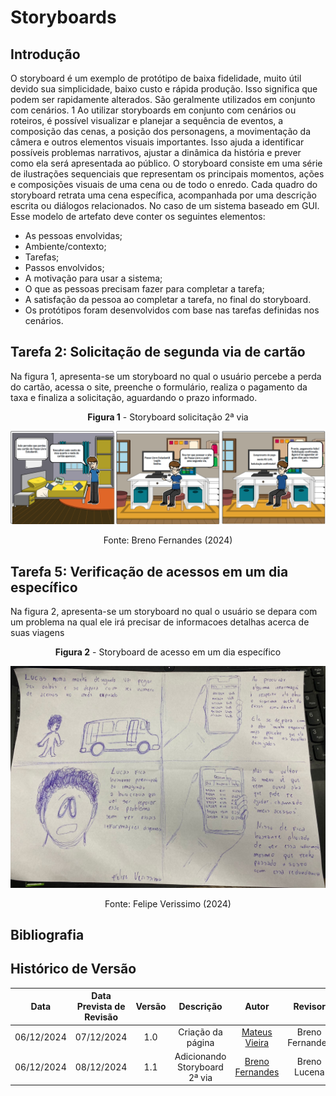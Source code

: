 # Storyboards

## Introdução

O storyboard é um exemplo de protótipo de baixa fidelidade, muito útil devido sua simplicidade, baixo custo e rápida produção. Isso significa que podem ser rapidamente alterados. São geralmente utilizados em conjunto com cenários. 1 Ao utilizar storyboards em conjunto com cenários ou roteiros, é possível visualizar e planejar a sequência de eventos, a composição das cenas, a posição dos personagens, a movimentação da câmera e outros elementos visuais importantes. Isso ajuda a identificar possíveis problemas narrativos, ajustar a dinâmica da história e prever como ela será apresentada ao público. O storyboard consiste em uma série de ilustrações sequenciais que representam os principais momentos, ações e composições visuais de uma cena ou de todo o enredo. Cada quadro do storyboard retrata uma cena específica, acompanhada por uma descrição escrita ou diálogos relacionados. No caso de um sistema baseado em GUI. Esse modelo de artefato deve conter os seguintes elementos:

- As pessoas envolvidas;
- Ambiente/contexto;
- Tarefas;
- Passos envolvidos;
- A motivação para usar a sistema;
- O que as pessoas precisam fazer para completar a tarefa;
- A satisfação da pessoa ao completar a tarefa, no final do storyboard.
- Os protótipos foram desenvolvidos com base nas tarefas definidas nos cenários.

## Tarefa 2: Solicitação de segunda via de cartão

Na figura 1, apresenta-se um storyboard no qual o usuário percebe a perda do cartão, acessa o site, preenche o formulário, realiza o pagamento da taxa e finaliza a solicitação, aguardando o prazo informado.

<center>

**Figura 1** - Storyboard solicitação 2ª via


![Figura 1 - Storyboard solicitação segunda via](../../../assets/Storyboard2via.png)<figcaption>Fonte: Breno Fernandes (2024)


</center>

## Tarefa 5: Verificação de acessos em um dia específico

Na figura 2, apresenta-se um storyboard no qual o usuário se depara com um problema na qual ele irá precisar de informacoes detalhas acerca de suas viagens

<center>

**Figura 2** - Storyboard de acesso em um dia específico 


![Figura 2 - Storyboard solicitação segunda via](../../../assets/svv.jpeg)<figcaption>Fonte: Felipe Verissimo (2024)


</center>






<!-- ## Referências Bibliográficas
Usar apenas se houver alguma referência bibliográfica
<a id="REF1" href="#anchor_1">1. </a>Barbosa, S. D. J.; Silva, B. S. da; Silveira, M. S.; Gasparini, I.; Darin, T.; Barbosa, G. D. J. (2021) Interação Humano-Computador e Experiência do usuário. Autopublicação. -->

## Bibliografia

<!-- livro utilizado pelo professor na disciplina. -->
<!-- > BARBOSA, S. D. J.; SILVA, B. S. Interação Humano-Computador. Rio de Janeiro: Elsevier, 2011. -->

## Histórico de Versão

|    Data    | Data Prevista de Revisão | Versão |     Descrição     |                   Autor                    | Revisor |
| :--------: | :----------------------: | :----: | :---------------: | :----------------------------------------: | :-----: |
| 06/12/2024 |        07/12/2024        |  1.0   | Criação da página | [Mateus Vieira](https://github.com/matix0) |     Breno Fernandes    |
| 06/12/2024 |        08/12/2024        |  1.1   | Adicionando Storyboard 2ª via | [Breno Fernandes](https://github.com/brenofrds) |     Breno Lucena    |
